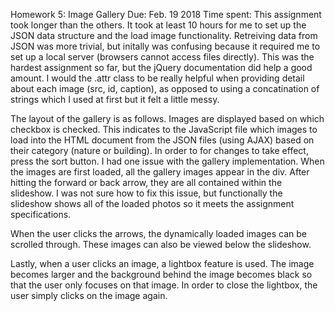 Homework 5: Image Gallery
Due: Feb. 19 2018
Time spent: This assignment took longer than the others. It took at least 10 hours for me to set up the JSON data structure and the load image functionality. Retreiving data from JSON was more trivial, but initally was confusing because it required me to set up a local server (browsers cannot access files directly). This was the hardest assignment so far, but the jQuery documentation did help a good amount. I would the .attr class to be really helpful when providing detail about each image (src, id, caption), as opposed to using a concatination of strings which I used at first but it felt a little messy.

The layout of the gallery is as follows. Images are displayed based on which checkbox is checked. This indicates to the JavaScript file which images to load into the HTML document from the JSON files (using AJAX) based on their category (nature or building). In order to for changes to take effect, press the sort button. I had one issue with the gallery implementation. When the images are first loaded, all the gallery images appear in the div. After hitting the forward or back arrow, they are all contained within the slideshow. I was not sure how to fix this issue, but functionally the slideshow shows all of the loaded photos so it meets the assignment specifications.

When the user clicks the arrows, the dynamically loaded images can be scrolled through. These images can also be viewed below the slideshow.

Lastly, when a user clicks an image, a lightbox feature is used. The image becomes larger and the background behind the image becomes black so that the user only focuses on that image. In order to close the lightbox, the user simply clicks on the image again.